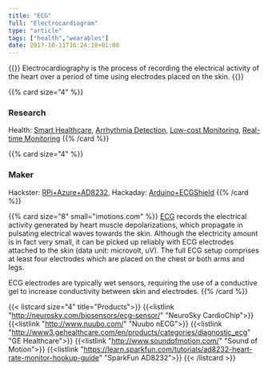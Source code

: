 ```yaml
---
title: "ECG"
full: "Electrocardiogram"
type: "article"
tags: ["health","wearables"]
date: 2017-10-11T16:24:18+01:00
---
```


{{<card size="4" small="Wikipedia" style="info">}}
Electrocardiography is the process of recording the electrical activity of the heart over a period of time using electrodes placed on the skin.
{{</card>}}

{{% card size="4" %}}
### Research
Health: [Smart Healthcare](https://link.springer.com/article/10.1007/s10916-016-0644-9), [Arrhythmia Detection](http://ieeexplore.ieee.org/document/7495143/), [Low-cost Monitoring](http://ieeexplore.ieee.org/document/7814958/), [Real-time Monitoring](https://www.ijareeie.com/upload/2017/february/35_IoT.pdf)
{{% /card %}}

{{% card size="4" %}}
### Maker
Hackster: [RPi+Azure+AD8232](https://www.hackster.io/phantom_override/building-a-electrocardiogram-with-windows-iot-and-azure-8b2b44), Hackaday: [Arduino+ECGShield](https://hackaday.io/project/15575-cardiotron/log/46802-iot-ecg-with-lcd)
{{% /card %}}

{{% card size="8" small="imotions.com" %}}
[ECG](https://imotions.com/blog/what-is-ecg/) records the electrical activity generated by heart muscle depolarizations, which propagate in pulsating electrical waves towards the skin. Although the electricity amount is in fact very small, it can be picked up reliably with ECG electrodes attached to the skin (data unit: microvolt, uV). The full ECG setup comprises at least four electrodes which are placed on the chest or both arms and legs.

ECG electrodes are typically wet sensors, requiring the use of a conductive gel to increase conductivity between skin and electrodes.
{{% /card %}}

{{< listcard size="4" title="Products">}}
    {{<listlink "http://neurosky.com/biosensors/ecg-sensor/" "NeuroSky CardioChip">}}
    {{<listlink "http://www.nuubo.com/" "Nuubo nECG">}}
    {{<listlink "http://www3.gehealthcare.com/en/products/categories/diagnostic_ecg" "GE Healthcare">}}
    {{<listlink "http://www.soundofmotion.com/" "Sound of Motion">}}
    {{<listlink "https://learn.sparkfun.com/tutorials/ad8232-heart-rate-monitor-hookup-guide" "SparkFun AD8232">}}
{{< /listcard >}}
